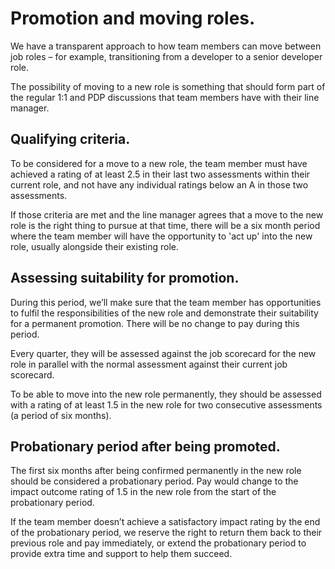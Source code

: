 # Promotion and moving roles.

We have a transparent approach to how team members can move between job roles – for example, transitioning from a developer to a senior developer role.

The possibility of moving to a new role is something that should form part of the regular 1:1 and PDP discussions that team members have with their line manager. 

## Qualifying criteria.

To be considered for a move to a new role, the team member must have achieved a rating of at least 2.5 in their last two assessments within their current role, and not have any individual ratings below an A in those two assessments.

If those criteria are met and the line manager agrees that a move to the new role is the right thing to pursue at that time, there will be a six month period where the team member will have the opportunity to 'act up' into the new role, usually alongside their existing role.

## Assessing suitability for promotion.

During this period, we’ll make sure that the team member has opportunities to fulfil the responsibilities of the new role and demonstrate their suitability for a permanent promotion. There will be no change to pay during this period.

Every quarter, they will be assessed against the job scorecard for the new role in parallel with the normal assessment against their current job scorecard.

To be able to move into the new role permanently, they should be assessed with a rating of at least 1.5 in the new role for two consecutive assessments (a period of six months).

## Probationary period after being promoted.

The first six months after being confirmed permanently in the new role should be considered a probationary period. Pay would change to the impact outcome rating of 1.5 in the new role from the start of the probationary period. 

If the team member doesn’t achieve a satisfactory impact rating by the end of the probationary period, we reserve the right to return them back to their previous role and pay immediately, or extend the probationary period to provide extra time and support to help them succeed.
